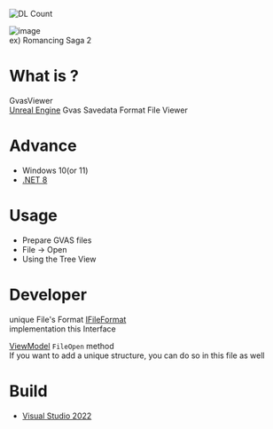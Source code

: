 ![DL Count](https://img.shields.io/github/downloads/turtle-insect/GvasViewer/total.svg)

![image](https://github.com/user-attachments/assets/c9bfca68-0496-4ca8-972b-cb914554ae75)  
ex) Romancing Saga 2  

# What is ?
GvasViewer  
[Unreal Engine](https://www.unrealengine.com/) Gvas Savedata Format File Viewer

# Advance
* Windows 10(or 11)
* [.NET 8](https://dotnet.microsoft.com/en-us/download/dotnet/8.0)

# Usage
* Prepare GVAS files
* File -> Open
* Using the Tree View

# Developer
unique File's Format
[IFileFormat](https://github.com/turtle-insect/GvasViewer/blob/main/GvasViewer/FileFormat/IFileFormat.cs)  
implementation this Interface

[ViewModel](https://github.com/turtle-insect/GvasViewer/blob/main/GvasViewer/ViewModel.cs) `FileOpen` method  
If you want to add a unique structure, you can do so in this file as well  

# Build
* [Visual Studio 2022](https://visualstudio.microsoft.com/)
 
